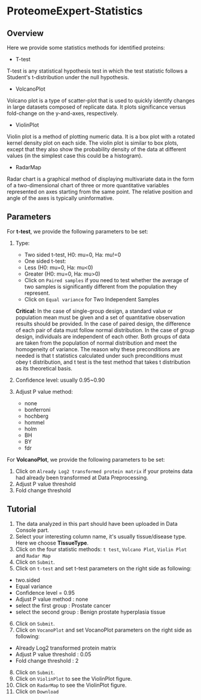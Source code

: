 # ProteomeExpert-Statistics

## Overview
Here we provide some statistics methods for identified proteins:
  
  - T-test

T-test is any statistical hypothesis test in which the test statistic follows a Student's t-distribution under the null hypothesis.

- VolcanoPlot

Volcano plot is a type of scatter-plot that is used to quickly identify changes in large datasets composed of replicate data. It plots significance versus fold-change on the y-and-axes, respectively.

- ViolinPlot

Violin plot is a method of plotting numeric data. It is a box plot with a rotated kernel density plot on each side. The violin plot is similar to box plots, except that they also show the probability density of the data at different values (in the simplest case this could be a histogram).

- RadarMap

Radar chart is a graphical method of displaying multivariate data in the form of a two-dimensional chart of three or more quantitative variables represented on axes starting from the same point. The relative position and angle of the axes is typically uninformative.

## Parameters
For **t-test**, we provide the following parameters to be set:

1. Type:
	- Two sided t-test, H0: mu=0, Ha: mu!=0
	- One sided t-test:
	- Less (H0: mu=0, Ha: mu<0)
	- Greater (H0: mu=0, Ha: mu>0)
	- Click on `Paired samples` if you need to test whether the average of two samples is significantly different from the population they represent.
	- Click on `Equal variance` for Two Independent Samples

	**Critical:** In the case of single-group design, a standard value or population mean must be given and a set of quantitative observation results should be provided. In the case of paired design, the difference of each pair of data must follow normal distribution. In the case of group design, individuals are independent of each other. Both groups of data are taken from the population of normal distribution and meet the homogeneity of variance. The reason why these preconditions are needed is that t statistics calculated under such preconditions must obey t distribution, and t test is the test method that takes t distribution as its theoretical basis.

2. Confidence level: usually 0.95~0.90
3. Adjust P value method:
	- none 
	- bonferroni 
	- hochberg 
	- hommel 
	- holm 
	- BH 
	- BY 
	- fdr

For **VolcanoPlot**, we provide the following parameters to be set:

1. Click on `Already Log2 transformed protein matrix` if your proteins data had already been transformed at Data Preprocessing.
2. Adjust P value threshold
3. Fold change threshold

## Tutorial 

1. The data analyzed in this part should have been uploaded in Data Console part.
2. Select your interesting column name, it's usually tissue/disease type. Here we choose **TissueType**.
3. Click on the four statistic methods: `t test`, `Volcano Plot`, `Violin Plot` and `Radar Map`
4. Click on `Submit`.
5. Click on `t-test` and set t-test parameters on the right side as following:
  - two.sided
- Equal variance
- Confidence level = 0.95
- Adjust P value method : none
- select the first group : Prostate cancer
- select the second group : Benign prostate hyperplasia tissue
6. Click on `Submit`.
7. Click on `VocanoPlot` and set VocanoPlot parameters on the right side as following:
  - Already Log2 transformed protein matrix
- Adjust P value threshold : 0.05
- Fold change threshold : 2
8. Click on `Submit`.
9. Click on `ViolinPlot` to see the ViolinPlot figure.
10. Click on `RadarMap` to see the ViolinPlot figure.
11. Click on `Download` 
